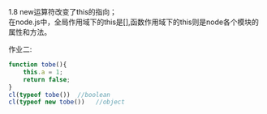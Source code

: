 1.8 new运算符改变了this的指向；  
在node.js中，全局作用域下的this是[],函数作用域下的this则是node各个模块的属性和方法。



作业二:
```javascript
function tobe(){
	this.a = 1;
	return false;
}
cl(typeof tobe())  //boolean
cl(typeof new tobe())   //object
```




